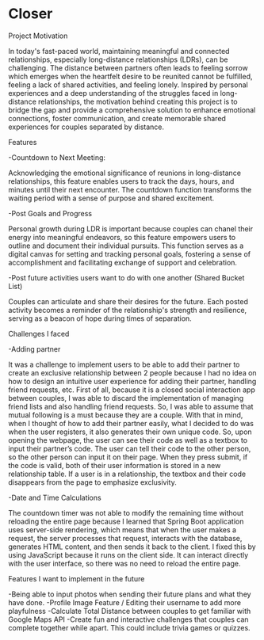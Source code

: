 # Closer

Project Motivation

In today's fast-paced world, maintaining meaningful and connected relationships, especially long-distance relationships (LDRs), can be challenging. The distance between partners often leads to feeling sorrow which emerges when the heartfelt desire to be reunited cannot be fulfilled, feeling a lack of shared activities, and feeling lonely. Inspired by personal experiences and a deep understanding of the struggles faced in long-distance relationships, the motivation behind creating this project is to bridge the gap and provide a comprehensive solution to enhance emotional connections, foster communication, and create memorable shared experiences for couples separated by distance.

Features

-Countdown to Next Meeting:

Acknowledging the emotional significance of reunions in long-distance relationships, this feature enables users to track the days, hours, and minutes until their next encounter. The countdown function transforms the waiting period with a sense of purpose and shared excitement.

-Post Goals and Progress

Personal growth during LDR is important because couples can chanel their energy into meaningful endeavors, so this feature empowers users to outline and document their individual pursuits. This function serves as a digital canvas for setting and tracking personal goals, fostering a sense of accomplishment and facilitating exchange of support and celebration. 

-Post future activities users want to do with one another (Shared Bucket List)

Couples can articulate and share their desires for the future. Each posted activity becomes a reminder of the relationship's strength and resilience, serving as a beacon of hope during times of separation.

Challenges I faced

-Adding partner

It was a challenge to implement users to be able to add their partner to create an exclusive relationship between 2 people because I had no idea on how to design an intuitive user experience for adding their partner, handling friend requests, etc. First of all, because it is a closed social interaction app between couples, I was able to discard the implementation of managing friend lists and also handling friend requests. So, I was able to assume that mutual following is a must because they are a couple. With that in mind, when I thought of how to add their partner easily, what I decided to do was when the user registers, it also generates their own unique code. So, upon opening the webpage, the user can see their code as well as a textbox to input their partner’s code. The user can tell their code to the other person, so the other person can input it on their page. When they press submit, if the code is valid, both of their user information is stored in a new relationship table. If a user is in a relationship, the textbox and their code disappears from the page to emphasize exclusivity. 

​​-Date and Time Calculations

The countdown timer was not able to modify the remaining time without reloading the entire page because I learned that Spring Boot application uses server-side rendering, which means that when the user makes a request, the server processes that request, interacts with the database, generates HTML content, and then sends it back to the client. I fixed this by using JavaScript because it runs on the client side. It can interact directly with the user interface, so there was no need to reload the entire page. 

Features I want to implement in the future

-Being able to input photos when sending their future plans and what they have done. 
-Profile Image Feature / Editing their username to add more playfulness
-Calculate Total Distance between couples to get familiar with Google Maps API
-Create fun and interactive challenges that couples can complete together while apart. This could include trivia games or quizzes.
